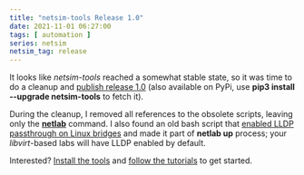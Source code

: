 ```yaml
---
title: "netsim-tools Release 1.0"
date: 2021-11-01 06:27:00
tags: [ automation ]
series: netsim
netsim_tag: release
---
```

It looks like *netsim-tools* reached a somewhat stable state, so it was time to do a cleanup and [publish release 1.0](https://github.com/ipspace/netsim-tools) (also available on PyPi, use **pip3 install --upgrade netsim-tools** to fetch it).

During the cleanup, I removed all references to the obsolete scripts, leaving only the **[netlab](https://netsim-tools.readthedocs.io/en/latest/netlab/cli.html)** command. I also found an old bash script that [enabled LLDP passthrough on Linux bridges](https://blog.ipspace.net/2020/12/linux-bridge-lldp.html) and made it part of **netlab up** process; your *libvirt*-based labs will have LLDP enabled by default.

Interested? [Install the tools](https://netsim-tools.readthedocs.io/en/latest/install.html) and [follow the tutorials](https://netsim-tools.readthedocs.io/en/latest/tutorials.html) to get started.

